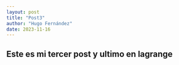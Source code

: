 ```yaml
---
layout: post
title: "Post3"
author: "Hugo Fernández"
date: 2023-11-16
---
```


## Este es mi tercer post y ultimo en lagrange